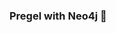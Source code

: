 ### Pregel with Neo4j 🚀



































































































































 












































































































































































































